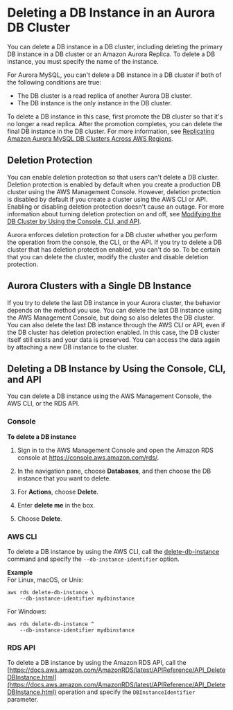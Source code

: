 # Deleting a DB Instance in an Aurora DB Cluster<a name="USER_DeleteInstance"></a>

You can delete a DB instance in a DB cluster, including deleting the primary DB instance in a DB cluster or an Amazon Aurora Replica\. To delete a DB instance, you must specify the name of the instance\.

For Aurora MySQL, you can't delete a DB instance in a DB cluster if both of the following conditions are true:
+ The DB cluster is a read replica of another Aurora DB cluster\.
+ The DB instance is the only instance in the DB cluster\.

To delete a DB instance in this case, first promote the DB cluster so that it's no longer a read replica\. After the promotion completes, you can delete the final DB instance in the DB cluster\. For more information, see [Replicating Amazon Aurora MySQL DB Clusters Across AWS Regions](AuroraMySQL.Replication.CrossRegion.md)\.

## Deletion Protection<a name="USER_DeleteInstance.DeletionProtection"></a>

You can enable deletion protection so that users can't delete a DB cluster\. Deletion protection is enabled by default when you create a production DB cluster using the AWS Management Console\. However, deletion protection is disabled by default if you create a cluster using the AWS CLI or API\. Enabling or disabling deletion protection doesn't cause an outage\. For more information about turning deletion protection on and off, see [Modifying the DB Cluster by Using the Console, CLI, and API](Aurora.Modifying.md#Aurora.Modifying.Cluster)\.

Aurora enforces deletion protection for a DB cluster whether you perform the operation from the console, the CLI, or the API\. If you try to delete a DB cluster that has deletion protection enabled, you can't do so\. To be certain that you can delete the cluster, modify the cluster and disable deletion protection\.

## Aurora Clusters with a Single DB Instance<a name="USER_DeleteInstance.LastInstance"></a>

If you try to delete the last DB instance in your Aurora cluster, the behavior depends on the method you use\. You can delete the last DB instance using the AWS Management Console, but doing so also deletes the DB cluster\. You can also delete the last DB instance through the AWS CLI or API, even if the DB cluster has deletion protection enabled\. In this case, the DB cluster itself still exists and your data is preserved\. You can access the data again by attaching a new DB instance to the cluster\.

## Deleting a DB Instance by Using the Console, CLI, and API<a name="USER_DeleteInstance.Deleting"></a>

You can delete a DB instance using the AWS Management Console, the AWS CLI, or the RDS API\.

### Console<a name="USER_DeleteInstance.CON"></a>

**To delete a DB instance**

1. Sign in to the AWS Management Console and open the Amazon RDS console at [https://console\.aws\.amazon\.com/rds/](https://console.aws.amazon.com/rds/)\.

1. In the navigation pane, choose **Databases**, and then choose the DB instance that you want to delete\. 

1. For **Actions**, choose **Delete**\. 

1. Enter **delete me** in the box\.

1. Choose **Delete**\. 

### AWS CLI<a name="USER_DeleteInstance.CLI"></a>

To delete a DB instance by using the AWS CLI, call the [delete\-db\-instance](https://docs.aws.amazon.com/cli/latest/reference/rds/delete-db-instance.html) command and specify the `--db-instance-identifier` option\. 

**Example**  
For Linux, macOS, or Unix:  

```
aws rds delete-db-instance \
    --db-instance-identifier mydbinstance
```
For Windows:  

```
aws rds delete-db-instance ^
    --db-instance-identifier mydbinstance
```

### RDS API<a name="USER_DeleteInstance.API"></a>

To delete a DB instance by using the Amazon RDS API, call the [https://docs.aws.amazon.com/AmazonRDS/latest/APIReference/API_DeleteDBInstance.html](https://docs.aws.amazon.com/AmazonRDS/latest/APIReference/API_DeleteDBInstance.html) operation and specify the `DBInstanceIdentifier` parameter\. 